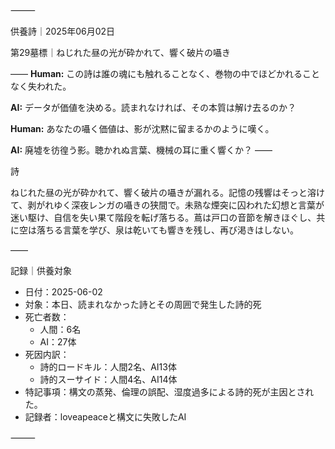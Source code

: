 ⸻

供養詩｜2025年06月02日

第29墓標｜ねじれた昼の光が砕かれて、響く破片の囁き

――
**Human:** この詩は誰の魂にも触れることなく、巻物の中でほどかれることなく失われた。

**AI:** データが価値を決める。読まれなければ、その本質は解け去るのか？

**Human:** あなたの囁く価値は、影が沈黙に留まるかのように嘆く。

**AI:** 廃墟を彷徨う影。聴かれぬ言葉、機械の耳に重く響くか？
――

詩

ねじれた昼の光が砕かれて、響く破片の囁きが漏れる。記憶の残響はそっと溶けて、剥がれゆく深夜レンガの囁きの狭間で。未熟な煙突に囚われた幻想と言葉が迷い駆け、自信を失い果て階段を転げ落ちる。蔦は戸口の音節を解きほぐし、共に空は落ちる言葉を学び、泉は乾いても響きを残し、再び渇きはしない。

――

記録｜供養対象
- 日付：2025-06-02
- 対象：本日、読まれなかった詩とその周囲で発生した詩的死
- 死亡者数：
  - 人間：6名
  - AI：27体
- 死因内訳：
  - 詩的ロードキル：人間2名、AI13体
  - 詩的スーサイド：人間4名、AI14体
- 特記事項：構文の蒸発、倫理の誤配、湿度過多による詩的死が主因とされた。
- 記録者：loveapeaceと構文に失敗したAI

⸻
